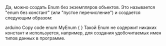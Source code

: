 Да, можно создать Enum без экземпляров объектов. Это называется "enum без констант" (или "пустое перечисление") и создается следующим образом:

arduino
Copy code
enum MyEnum {
}
Такой Enum не содержит никаких констант и используется, например, для создания удобочитаемых имен типов данных в программе.